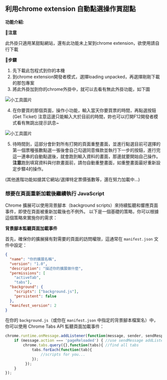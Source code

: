 ## 利用chrome extension 自動點選操作買甜點

**功能介紹:**

:pencil:**注意** 

此外掛只適用某甜點網站，還有此功能未上架到chrome extension，欲使用請自行下載

:pencil:**步驟**

1. 先下載此包程式到你的本機
2. 到chrome extension開發者模式，選擇loading unpacked，再選擇剛剛下載的那包專案
3. 將此外掛加到你的chrome外掛中，就可以去看有無此外掛功能，如下圖

![小工具圖片](https://github.com/sophiaxxx/img-folde/blob/master/ticket_intro.PNG?raw=true)

4. 在你要買的那個頁面，操作小功能，輸入當天你要買票的時間，再點選按鈕(Get Ticket)
   注意這邊只能輸入大於目前的時間，妳也可以打開F12開發者模式看有無跳出提示訊息~
   
![小工具圖片](https://github.com/sophiaxxx/img-folde/blob/master/ticket_step.PNG?raw=true)

5. 待時間到，這部分會針對所有打開的頁面重整畫面，並進行點選目前可選擇的第一個票種張數點選一張後會自己勾選同意條款並執行下一步的按鈕，進行完這一連串的自動點選後，就會跑到輸入資料的畫面，那邊就要開始自己操作。**注意**跑到填寫資料與付款畫面前，請勿自動重整畫面，如重整畫面最好重新設定步驟4的操作。

(其他進階功能如搶其它網站/選擇特定票價張數等，還在努力加載中...)



### **想要在頁面重新加載後繼續執行 JavaScript**
Chrome 擴展可以使用背景腳本（background scripts）來持續監聽和響應頁面事件，即使在頁面被重新加載後也不例外。
以下是一個基礎的策略，你可以根據這個策略來實施你的需求：

**背景腳本監聽頁面加載事件** 

首先，確保你的擴展擁有對需要的頁面的訪問權限，這通常在 `manifest.json` 文件中設定：

```json
{
  "name": "你的擴展名稱",
  "version": "1.0",
  "description": "描述你的擴展做什麼",
  "permissions": [    
    "activeTab",
    "tabs"],
  "background": {
    "scripts": ["background.js"],
    "persistent": false
  },
  "manifest_version": 2
}
```

在你的 `background.js`（或你在 `manifest.json` 中指定的背景腳本檔案名）中，你可以使用 Chrome Tabs API 監聽頁面加載事件：

```javascript
chrome.runtime.onMessage.addListener(function(message, sender, sendResponse) {
    if (message.action === 'pageReloaded') { //use sendMessage addListener
        chrome.tabs.query({},function(tabs){ //find all tabs
            tabs.forEach(function(tab){
                //scripts for you...
            });
         });
    }
});

```

